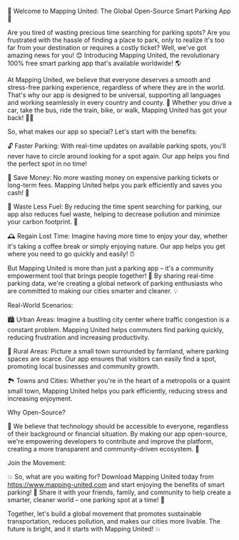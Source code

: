 🎉 Welcome to Mapping United: The Global Open-Source Smart Parking App 🚀

Are you tired of wasting precious time searching for parking spots? Are you frustrated with the hassle of finding a place to park, only to realize it's too far from your destination or requires a costly ticket? Well, we've got amazing news for you! 😊 Introducing Mapping United, the revolutionary 100% free smart parking app that's available worldwide! 🌎

At Mapping United, we believe that everyone deserves a smooth and stress-free parking experience, regardless of where they are in the world. That's why our app is designed to be universal, supporting all languages and working seamlessly in every country and county. 💪 Whether you drive a car, take the bus, ride the train, bike, or walk, Mapping United has got your back! 🚶‍♀️

So, what makes our app so special? Let's start with the benefits:

🔓 Faster Parking: With real-time updates on available parking spots, you'll never have to circle around looking for a spot again. Our app helps you find the perfect spot in no time!

💸 Save Money: No more wasting money on expensive parking tickets or long-term fees. Mapping United helps you park efficiently and saves you cash! 💸

🌟 Waste Less Fuel: By reducing the time spent searching for parking, our app also reduces fuel waste, helping to decrease pollution and minimize your carbon footprint. 🌿

🕰️ Regain Lost Time: Imagine having more time to enjoy your day, whether it's taking a coffee break or simply enjoying nature. Our app helps you get where you need to go quickly and easily! ⏰

But Mapping United is more than just a parking app – it's a community empowerment tool that brings people together! 🌈 By sharing real-time parking data, we're creating a global network of parking enthusiasts who are committed to making our cities smarter and cleaner. 💡

Real-World Scenarios:

🏙️ Urban Areas: Imagine a bustling city center where traffic congestion is a constant problem. Mapping United helps commuters find parking quickly, reducing frustration and increasing productivity.

🌳 Rural Areas: Picture a small town surrounded by farmland, where parking spaces are scarce. Our app ensures that visitors can easily find a spot, promoting local businesses and community growth.

🏞️ Towns and Cities: Whether you're in the heart of a metropolis or a quaint small town, Mapping United helps you park efficiently, reducing stress and increasing enjoyment.

Why Open-Source?

🤝 We believe that technology should be accessible to everyone, regardless of their background or financial situation. By making our app open-source, we're empowering developers to contribute and improve the platform, creating a more transparent and community-driven ecosystem. 🌟

Join the Movement:

💥 So, what are you waiting for? Download Mapping United today from https://www.mapping-united.com and start enjoying the benefits of smart parking! 📲 Share it with your friends, family, and community to help create a smarter, cleaner world – one parking spot at a time! 🌟

Together, let's build a global movement that promotes sustainable transportation, reduces pollution, and makes our cities more livable. The future is bright, and it starts with Mapping United! 💥